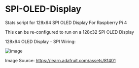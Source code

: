 # SPI-OLED-Display
Stats script for 128x64 SPI OLED Display For Raspberry Pi 4

This can be re-configured to run on a 128x32 SPI OLED Display

128x64 OLED Display - SPI Wiring:

![image](https://user-images.githubusercontent.com/48194462/163678754-a88eb400-4c7f-42e6-87e4-625993286192.png)

Image Source: https://learn.adafruit.com/assets/81401

